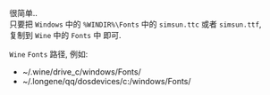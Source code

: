 很简单..  
只要把 `Windows` 中的 `%WINDIR%\Fonts` 中的 `simsun.ttc` 或者 `simsun.ttf`,  
复制到 `Wine` 中的 `Fonts` 中 即可.

`Wine` `Fonts` 路径, 例如: 
- ~/.wine/drive_c/windows/Fonts/
- ~/.longene/qq/dosdevices/c:/windows/Fonts/
